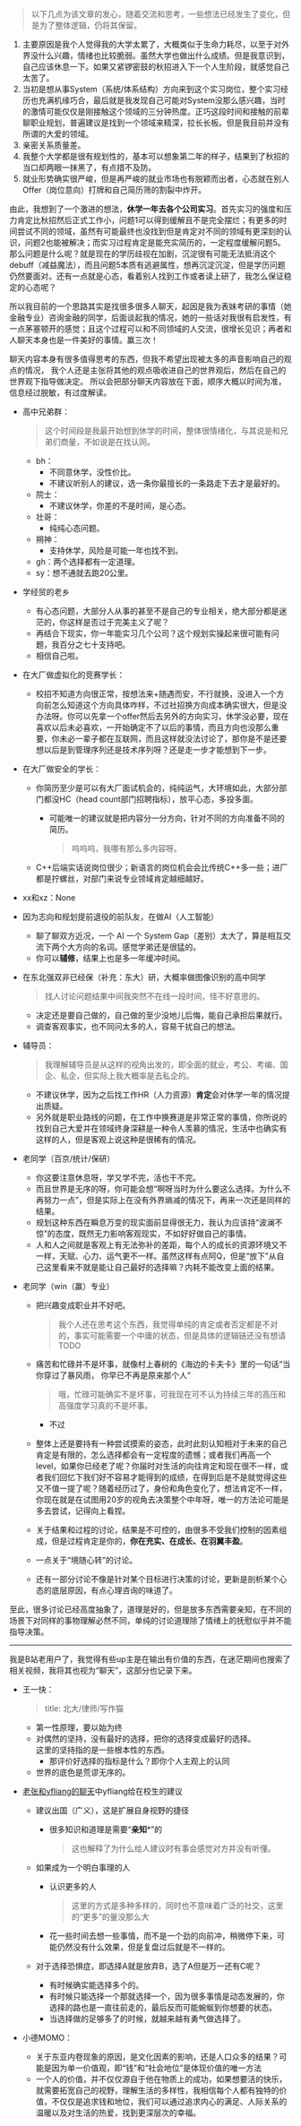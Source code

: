 >以下几点为该文章的发心，随着交流和思考，一些想法已经发生了变化，但是为了整体逻辑，仍将其保留。
1. 主要原因是我个人觉得我的大学太累了，大概类似于生命力耗尽，以至于对外界没什么兴趣，情绪也比较脆弱。虽然大学也做出什么成绩。但是我意识到，自己应该休息一下。如果又紧锣密鼓的秋招进入下一个人生阶段，就感觉自己太苦了。
2. 当初是想从事System（系统/体系结构）方向来到这个实习岗位，整个实习经历也充满机缘巧合，最后就是我发现自己可能对System没那么感兴趣，当时的激情可能仅仅是刚接触这个领域的三分钟热度。正巧这段时间和接触的前辈聊职业规划，普遍建议是找到一个领域来精深，拉长长板。但是我目前并没有所谓的大爱的领域。
3. 亲密关系质量差。
4. 我整个大学都是很有规划性的，基本可以想象第二年的样子，结果到了秋招的当口却两眼一抹黑了，有点措不及防。
5. 就业形势确实很严峻，但是再严峻的就业市场也有脱颖而出者，心态就在别人Offer（岗位意向）打牌和自己简历筛的割裂中炸开。

由此，我想到了一个激进的想法，**休学一年去各个公司实习**。首先实习的强度和压力肯定比秋招然后正式工作小，问题1可以得到缓解且不是完全摆烂；有更多的时间尝试不同的领域，虽然有可能最终也没找到但是肯定对不同的领域有更深刻的认识，问题2也能被解决；而实习过程肯定是能充实简历的，一定程度缓解问题5。那么问题是什么呢？就是现在的学历歧视在加剧，沉淀很有可能无法抵消这个debuff（减益魔法），而且问题5本质有逃避属性，想再沉淀沉淀，但是学历问题仍然要面对。还有一点就是心态，看着别人找到工作或者读上研了，我怎么保证稳定的心态呢？

所以我目前的一个思路其实是找很多很多人聊天，起因是我为表妹考研的事情（她金融专业）咨询金融的同学，后面谈起我的情况，她的一些话对我很有启发性，有一点茅塞顿开的感觉；且这个过程可以和不同领域的人交流，很增长见识；再者和人聊天本身也是一件美好的事情。赢三次！

聊天内容本身有很多值得思考的东西，但我不希望出现被太多的声音影响自己的观点的情况，
我个人还是主张将其他的观点吸收进自己的世界观后，然后在自己的世界观下指导做决定。
所以会把部分聊天内容放在下面，顺序大概以时间为准，信息经过脱敏，有过度解读。

+ 高中兄弟群：
	>这个时间段是我最开始想到休学的时间，整体很情绪化，与其说是和兄弟们商量，不如说是在找认同。
	+ bh：
		+ 不同意休学，没性价比。
		+ 不建议听别人的建议，选一条你最擅长的一条路走下去才是最好的。
	+ 院士：
		+ 不建议休学，你差的不是时间，是心态。
	+ 壮哥：
		+ 纯纯心态问题。
	+ 朔神：
		+ 支持休学，风险是可能一年也找不到。
	+ gh：两个选择都有一定道理。
	+ sy：想不通就去跑20公里。

 + 学经贸的老乡
	 + 有心态问题，大部分人从事的甚至不是自己的专业相关，绝大部分都是迷茫的，你这样是否过于完美主义了呢？
	 + 再结合下现实，你一年能实习几个公司？这个规划实操起来很可能有问题，我百分之七十支持吧。
	 + 相信自己啦。

+ 在大厂做虚拟化的竞赛学长：
	+ 校招不知道方向很正常，按想法来+随遇而安，不行就换，没进入一个方向前怎么知道这个方向具体咋样，不过社招换方向成本确实很大，但是没办法呀。你可以先拿一个offer然后去另外的方向实习，休学没必要，现在喜欢以后未必喜欢，一开始确定不了以后的事情，而且方向也没那么重要，你未必一辈子都在互联网，而且这样就没法讨论了，那你是不是还要想以后是到管理序列还是技术序列呀？还是走一步才能想到下一步。

+ 在大厂做安全的学长：
	+ 你简历至少是可以有大厂面试机会的，纯纯运气，大环境如此，大部分部门都没HC（head count部门招聘指标），放平心态，多投多面。
		+ 可能唯一的建议就是把内容分一分方向，针对不同的方向准备不同的简历。
			>呜呜呜，我哪有那么多内容呀。

	+ C++后端实话说岗位很少；新语言的岗位机会会比传统C++多一些；进厂都是拧螺丝，对部门来说专业领域肯定越细越好。

+ xx和xz：None

+ 因为志向和规划提前退役的前队友，在做AI（人工智能）
	+ 聊了聊双方近况，一个 AI 一个 System Gap（差别）太大了，算是相互交流下两个大方向的名词。感觉学弟还是很猛的。
	+ 你可以**辅修**，结果上也是多一年缓冲时间。

+ 在东北强双非已经保（补充：东大）研，大概率做图像识别的高中同学
	>找人讨论问题结果中间我突然不在线一段时间，怪不好意思的。

	+ 决定还是要自己做的，自己做的至少没地儿后悔，能自己承担后果就行。
	+ 调查客观事实，也不同问太多的人，容易干扰自己的想法。

+ 辅导员：
	>我理解辅导员是从这样的视角出发的，即全面的就业，考公、考编、国企、私企，但实际上我大概率是去私企的。

	+ 不建议休学，因为之后找工作HR（人力资源）**肯定**会对休学一年的情况提出质疑。
	+ 另外就是职业路线的问题，在工作中换赛道是非常正常的事情，你所说的找到自己大爱并在领域终身深耕是一种令人羡慕的情况，生活中也确实有这样的人，但是客观上说这种是很稀有的情况。

+ 老同学（百京/统计/保研）
	+ 你这要注意休息呀，学又学不完，活也干不完。
	+ 而且世界是无序的呀，你可能会想“啊呀当时为什么要这么选择。为什么不再努力一点”，但是实际上在没有外界熵减的情况下，再来一次还是同样的结果。
	+ 规划这种东西在瞬息万变的现实面前显得很无力，我认为应该持“波澜不惊”的态度，既然无力影响客观现实，不如好好做自己的事情。
	+ 人和人之间就是客观上有无法弥补的差距，每个人的成长的资源环境又不一样，天赋、心力、运气更不一样。虽然这样有点阿Q，但是“放下”从自己这里看来不就是能让自己最好的选择嘛？内耗不能改变上面的结果。

+ 老同学（win（赢）专业）
	+ 把兴趣变成职业并不好吧。
		>我个人还在思考这个东西，我觉得单纯的肯定或者否定都是不对的，事实可能需要一个中庸的状态，但是具体的逻辑链还没有想请TODO
	+ 痛苦和忙碌并不是坏事，就像村上春树的《海边的卡夫卡》里的一句话“当你穿过了暴风雨， 你早已不再是原来那个人”
		>哦，忙碌可能确实不是坏事，可我现在可不认为持续三年的高压和高强度学习真的不是坏事。

		+ 不过

	+ 整体上还是要持有一种尝试摸索的姿态，此时此刻认知相对于未来的自己肯定是有限的，怎么选择都会有一定程度的遗憾；或者我们再高一个level，如果你已经老了呢？你届时对生活的向往肯定和现在很不一样，或者我们回忆下我们好不容易才能得到的成绩，在得到后是不是就觉得这些又不值一提了呢？随着经历过了，身份和角色变化了，想法肯定不一样，你现在就是在试图用20岁的视角去决策整个中年呀，唯一的方法论可能是多去尝试，记得向上看捏。
	+ 关于结果和过程的讨论，结果是不可控的，由很多不受我们控制的因素组成，但是过程肯定是你的，**你在充实、在成长、在羽翼丰盈**。
	+ 一点关于“境随心转”的讨论。
	+ 还有一部分讨论不像是针对某个目标进行决策的讨论，更新是剖析某个心态的底层原因，有点心理咨询的味道了。

至此，很多讨论已经高度抽象了，道理是好的，但是放多东西需要亲知，在不同的场景下对同样的事物理解必然不同，单纯的讨论道理除了情绪上的抚慰似乎并不能指导决策。

---

我是B站老用户了，我觉得有些up主是在输出有价值的东西，在迷茫期间也搜索了相关视频，我将其也视为“聊天”，这部分也记录下来。

+ 王一快：
	>title: 北大/律师/写作猫

	+ 第一性原理，要以始为终
	+ 对偶然的坚持，没有最好的选择，把你的选择变成最好的选择。  
		这里的坚持指的是一些根本性的东西。
		+ 那评价好选择的指标是什么？即你个人主观上的认同
	+ 世界的底色是荒谬无序的。

+ [老张和yfliang的聊天](https://www.bilibili.com/video/BV1zh4y1C7kb/?spm_id_from=333.1245.0.0&vd_source=4ee99d4ebd507c7277fa312ed28dbdda)中yfliang给在校生的建议
	+ 建议出国（广义），这是扩展自身视野的捷径
		+ 很多知识和道理是需要“**亲知***”的
			>这也解释了为什么给人建议时有事会感觉对方并没有听懂。

	+ 如果成为一个明白事理的人
		+ 认识更多的人
			>这里的方式是多种多样的，同时也不意味着广泛的社交，这里的“更多”的量没那么大

		+ 花一些时间去想一些事情，而不是一个劲的向前冲，稍微停下来，可能仍然没有什么效果，但是复盘过后就是不一样的。

	+ 对于选择恐惧症，即选择A就是放弃B，选了A但是万一还有C呢？
		+ 有时候确实能选择多个的。
		+ 有时候只能选择一个那就选择一个，因为很多事情是动态发展的，你选择的路也是一直往前走的，最后反而可能蜿蜒到你想要的状态。
		+ 当选择做的足够多了的时候，就越来越有勇气做选择了。

+ 小德MOMO：
	+ 关于东亚内卷现象的原因，是文化因素的影响，还是人口众多的结果？可能是因为单一价值观，即“钱”和“社会地位”是体现价值的唯一方法
	+ 一个人的价值，并不仅仅源自于他在物质上的成功，如果想要活的快乐，就需要拓宽自己的视野，理解生活的多样性，我相信每个人都有独特的价值，不仅仅是追求钱和地位，我们可以通过追求内心的满足、人际关系的温暖以及对生活的热爱，找到更深层次的幸福。
